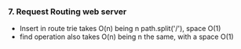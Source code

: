 ### 7. Request Routing web server
* Insert in route trie takes O(n) being n path.split('/'), space O(1)
* find operation also takes O(n) being n the same, with a space O(1)